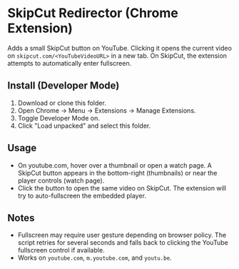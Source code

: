 # SkipCut Redirector (Chrome Extension)

Adds a small SkipCut button on YouTube. Clicking it opens the current video on `skipcut.com/<YouTubeVideoURL>` in a new tab. On SkipCut, the extension attempts to automatically enter fullscreen.

## Install (Developer Mode)
1. Download or clone this folder.
2. Open Chrome → Menu → Extensions → Manage Extensions.
3. Toggle Developer Mode on.
4. Click "Load unpacked" and select this folder.

## Usage
- On youtube.com, hover over a thumbnail or open a watch page. A SkipCut button appears in the bottom-right (thumbnails) or near the player controls (watch page).
- Click the button to open the same video on SkipCut. The extension will try to auto-fullscreen the embedded player.

## Notes
- Fullscreen may require user gesture depending on browser policy. The script retries for several seconds and falls back to clicking the YouTube fullscreen control if available.
- Works on `youtube.com`, `m.youtube.com`, and `youtu.be`.
